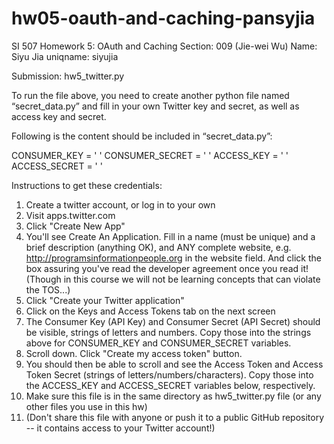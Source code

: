 # hw05-oauth-and-caching-pansyjia

SI 507 Homework 5: OAuth and Caching
Section: 009 (Jie-wei Wu)
Name: Siyu Jia
uniqname: siyujia

Submission: hw5_twitter.py

To run the file above, you need to create another python file named “secret_data.py” and fill in your own Twitter key and secret, as well as access key and secret.

Following is the content should be included in “secret_data.py”: 

CONSUMER_KEY = ' '
CONSUMER_SECRET = ' '
ACCESS_KEY = ' '
ACCESS_SECRET = ' '

Instructions to get these credentials:
1. Create a twitter account, or log in to your own
2. Visit apps.twitter.com
3. Click "Create New App"
4. You'll see Create An Application. Fill in a name (must be unique) and a brief description (anything OK), and ANY complete website, e.g. http://programsinformationpeople.org in the website field. And click the box assuring you've read the developer agreement once you read it! (Though in this course we will not be learning concepts that can violate the TOS...)
5. Click "Create your Twitter application"
6. Click on the Keys and Access Tokens tab on the next screen
7. The Consumer Key (API Key) and Consumer Secret (API Secret) should be visible, strings of letters and numbers. Copy those into the strings above for CONSUMER_KEY and CONSUMER_SECRET variables.
8. Scroll down. Click "Create my access token" button.
9. You should then be able to scroll and see the Access Token and Access Token Secret (strings of letters/numbers/characters). Copy those into the ACCESS_KEY and ACCESS_SECRET variables below, respectively.
10. Make sure this file is in the same directory as hw5_twitter.py file (or any other files you use in this hw)
11. (Don't share this file with anyone or push it to a public GitHub repository -- it contains access to your Twitter account!)
